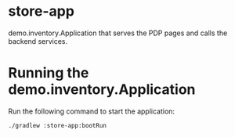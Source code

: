 # store-app
demo.inventory.Application that serves the PDP pages and calls the backend services.

# Running the demo.inventory.Application
Run the following command to start the application:

    ./gradlew :store-app:bootRun